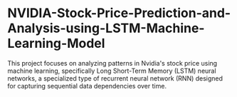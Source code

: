 # NVIDIA-Stock-Price-Prediction-and-Analysis-using-LSTM-Machine-Learning-Model
This project focuses on analyzing patterns in Nvidia's stock price using machine learning, specifically Long Short-Term Memory (LSTM) neural networks, a specialized type of recurrent neural network (RNN) designed for capturing sequential data dependencies over time.

